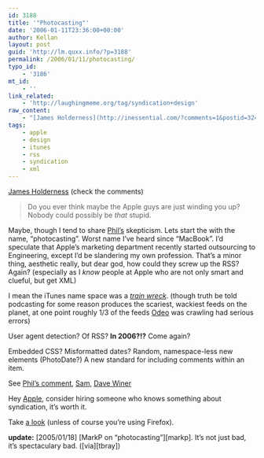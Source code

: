 ```yaml
---
id: 3188
title: '"Photocasting"'
date: '2006-01-11T23:36:00+00:00'
author: Kellan
layout: post
guid: 'http://lm.quxx.info/?p=3188'
permalink: /2006/01/11/photocasting/
typo_id:
    - '3186'
mt_id:
    - ''
link_related:
    - 'http://laughingmeme.org/tag/syndication+design'
raw_content:
    - "[James Holderness](http://inessential.com/?comments=1&postid=3247) (check the comments)\r\n\r\n> Do you ever think maybe the Apple guys are just winding you up? Nobody could possibly be *that* stupid.\r\n\r\nMaybe, though I tend to share [Phil\\'s](http://weblog.philringnalda.com/) skepticism.  Lets start the with the name, \\\"photocasting\\\".  Worst name I\\'ve heard since \\\"MacBook\\\".  I\\'d speculate that Apple\\'s marketing department recently started outsourcing to Engineering, except I\\'d be slandering my own profession.  That\\'s a minor thing, aesthetic really, but dear god, how could they screw up the RSS?  Again?  (especially as I *know* people at Apple who are not only smart and clueful, but get XML)\r\n\r\nI mean the iTunes name space was a [*train wreck*](http://usefulinc.com/edd/blog/contents/2005/06/28-rss-apple-itunes/read).  (though truth be told podcasting for some reason produces the scariest, wackiest feeds on the planet, at one point roughly 1/3 of the feeds [Odeo](http://odeo.com) was crawling had serious errors)\r\n\r\nUser agent detection?  Of RSS?  **In 2006?!?**  Come again?\r\n\r\nEmbedded CSS?  Misformatted dates?  Random, namespace-less new elements (PhotoDate?)  A new standard for including comments within an item.\r\n\r\nSee [Phil\\'s comment](http://inessential.com/?comments=1&postid=3247), [Sam](http://www.intertwingly.net/blog/2006/01/11/Photocasting), [Dave Winer](http://scripting.wordpress.com/2006/01/11/welcome-to-the-wonderful-wacky-world-of-apple-rss/) \r\n\r\nHey [Apple](http://apple.com), consider hiring someone who knows something about syndication, it\\'s worth it.\r\n\r\nTake [a look](http://photocast.mac.com/mrakes/iPhoto/photocast_test/index.rss) (unless of course you\\'re using Firefox).\r\n\r\n**update:** [2005/01/18]  [MarkP on \\\"photocasting\\\"][markp].  It\\'s not just bad, it\\'s spectaculary bad. ([via][tbray])\r\n\r\n[markp]: http://lists.apple.com/archives/syndication-dev/2006/Jan/msg00020.html\r\n[tbray]: http://www.tbray.org/ongoing/When/200x/2006/01/18/Photocasting-Problems"
tags:
    - apple
    - design
    - itunes
    - rss
    - syndication
    - xml
---
```


[James Holderness](http://inessential.com/?comments=1&amp;postid=3247) (check the comments)

> Do you ever think maybe the Apple guys are just winding you up? Nobody could possibly be *that* stupid.

Maybe, though I tend to share [Phil’s](http://weblog.philringnalda.com/) skepticism. Lets start the with the name, “photocasting”. Worst name I’ve heard since “MacBook”. I’d speculate that Apple’s marketing department recently started outsourcing to Engineering, except I’d be slandering my own profession. That’s a minor thing, aesthetic really, but dear god, how could they screw up the RSS? Again? (especially as I *know* people at Apple who are not only smart and clueful, but get XML)

I mean the iTunes name space was a [*train wreck*](http://usefulinc.com/edd/blog/contents/2005/06/28-rss-apple-itunes/read). (though truth be told podcasting for some reason produces the scariest, wackiest feeds on the planet, at one point roughly 1/3 of the feeds [Odeo](http://odeo.com) was crawling had serious errors)

User agent detection? Of RSS? **In 2006?!?** Come again?

Embedded CSS? Misformatted dates? Random, namespace-less new elements (PhotoDate?) A new standard for including comments within an item.

See [Phil’s comment](http://inessential.com/?comments=1&amp;postid=3247), [Sam](http://www.intertwingly.net/blog/2006/01/11/Photocasting), [Dave Winer](http://scripting.wordpress.com/2006/01/11/welcome-to-the-wonderful-wacky-world-of-apple-rss/)

Hey [Apple](http://apple.com), consider hiring someone who knows something about syndication, it’s worth it.

Take [a look](http://photocast.mac.com/mrakes/iPhoto/photocast\_test/index.rss) (unless of course you’re using Firefox).

**update:** [2005/01/18] [MarkP on “photocasting”][markp]. It’s not just bad, it’s spectaculary bad. ([via][tbray])